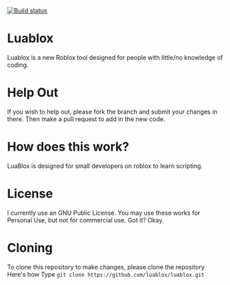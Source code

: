 [![Build status](https://ci.appveyor.com/api/projects/status/au0ikp5pkxyoiuib/branch/master?svg=true)](https://ci.appveyor.com/project/Citdx/luablox/branch/master)

# Luablox
Luablox is a new Roblox tool designed for people with little/no knowledge of coding.

# Help Out
If you wish to help out, please fork the branch and submit your changes in there. Then make a pull request to add in the new code.

# How does this work?
LuaBlox is designed for small developers on roblox to learn scripting.

# License
I currently use an GNU Public License. You may use these works for Personal Use, but not for commercial use. Got it? Okay.

# Cloning
To clone this repository to make changes, please clone the repository
Here's how
Type `git clone https://github.com/luablox/luablox.git`

